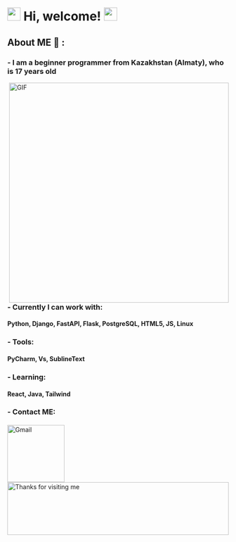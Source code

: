# <img src="https://emojis.slackmojis.com/emojis/images/1643514525/5197/party_blob.gif?1643514525" width="30" /> Hi, welcome! <img src="https://emojis.slackmojis.com/emojis/images/1643514525/5197/party_blob.gif?1643514525" width="30" /> 

## About ME 💬 :  

### - **I am a beginner programmer from Kazakhstan (Almaty), who is 17 years old**

<img hight="400" width="500" alt="GIF" align="right" src="https://media.tenor.com/Ut1EdX0r6soAAAAC/code-monkey-checkmate-digital.gif">
 
### **- Currently I can work with:**
 #### Python, Django, FastAPI, Flask, PostgreSQL, HTML5, JS, Linux
 ### - Tools: 
 #### PyCharm, Vs, SublineText
 ### - Learning: 
 #### React, Java, Tailwind
 ### **- Contact ME:**
 
 #### <a href="dvassilec655@gmail.com">
 <img align="left" alt="Gmail" width="130" hight="100" src="[![image](https://github.com/Danisimo0/Danisimo0/assets/105702087/0cdd8be2-eaaf-4608-a427-21fb6450eb02)](https://cdn.icon-icons.com/icons2/2631/PNG/512/gmail_new_logo_icon_159149.png)" />
</a>
 
 
 
 
 
<img height="120" alt="Thanks for visiting me" width="100%" src="https://raw.githubusercontent.com/BrunnerLivio/brunnerlivio/master/images/marquee.svg" />
